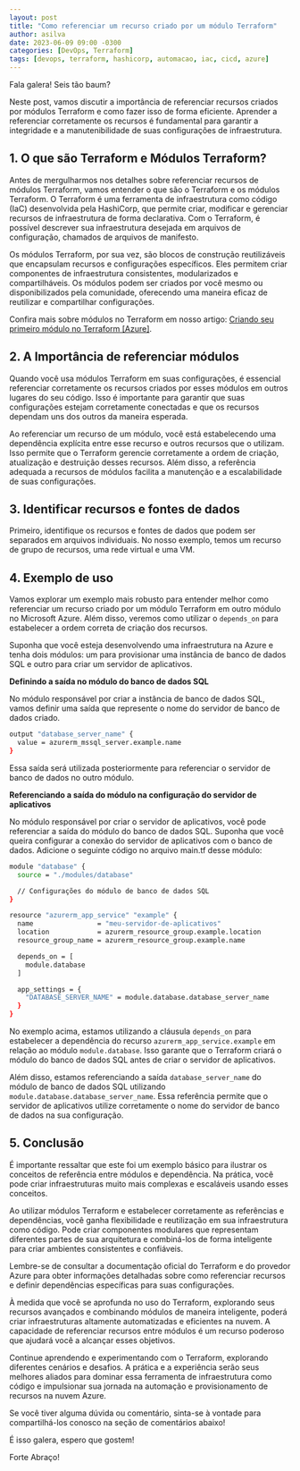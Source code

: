 ```yaml
---
layout: post
title: "Como referenciar um recurso criado por um módulo Terraform"
author: asilva
date: 2023-06-09 09:00 -0300
categories: [DevOps, Terraform]
tags: [devops, terraform, hashicorp, automacao, iac, cicd, azure]
---
```


Fala galera! Seis tão baum?

Neste post, vamos discutir a importância de referenciar recursos criados por módulos Terraform e como fazer isso de forma eficiente. Aprender a referenciar corretamente os recursos é fundamental para garantir a integridade e a manutenibilidade de suas configurações de infraestrutura.

## **1. O que são Terraform e Módulos Terraform?**

Antes de mergulharmos nos detalhes sobre referenciar recursos de módulos Terraform, vamos entender o que são o Terraform e os módulos Terraform. O Terraform é uma ferramenta de infraestrutura como código (IaC) desenvolvida pela HashiCorp, que permite criar, modificar e gerenciar recursos de infraestrutura de forma declarativa. Com o Terraform, é possível descrever sua infraestrutura desejada em arquivos de configuração, chamados de arquivos de manifesto.

Os módulos Terraform, por sua vez, são blocos de construção reutilizáveis que encapsulam recursos e configurações específicos. Eles permitem criar componentes de infraestrutura consistentes, modularizados e compartilháveis. Os módulos podem ser criados por você mesmo ou disponibilizados pela comunidade, oferecendo uma maneira eficaz de reutilizar e compartilhar configurações.

Confira mais sobre módulos no Terraform em nosso artigo: <a href="https://unicast.com.br/posts/criando-seu-primeiro-modulo-no-terraform-azure/" target="_blank">Criando seu primeiro módulo no Terraform [Azure]</a>.

## **2. A Importância de referenciar módulos**

Quando você usa módulos Terraform em suas configurações, é essencial referenciar corretamente os recursos criados por esses módulos em outros lugares do seu código. Isso é importante para garantir que suas configurações estejam corretamente conectadas e que os recursos dependam uns dos outros da maneira esperada.

Ao referenciar um recurso de um módulo, você está estabelecendo uma dependência explícita entre esse recurso e outros recursos que o utilizam. Isso permite que o Terraform gerencie corretamente a ordem de criação, atualização e destruição desses recursos. Além disso, a referência adequada a recursos de módulos facilita a manutenção e a escalabilidade de suas configurações.

## **3. Identificar recursos e fontes de dados**

Primeiro, identifique os recursos e fontes de dados que podem ser separados em arquivos individuais. No nosso exemplo, temos um recurso de grupo de recursos, uma rede virtual e uma VM.

## **4. Exemplo de uso**

Vamos explorar um exemplo mais robusto para entender melhor como referenciar um recurso criado por um módulo Terraform em outro módulo no Microsoft Azure. Além disso, veremos como utilizar o `depends_on` para estabelecer a ordem correta de criação dos recursos.

Suponha que você esteja desenvolvendo uma infraestrutura na Azure e tenha dois módulos: um para provisionar uma instância de banco de dados SQL e outro para criar um servidor de aplicativos.

**Definindo a saída no módulo do banco de dados SQL**

No módulo responsável por criar a instância de banco de dados SQL, vamos definir uma saída que represente o nome do servidor de banco de dados criado. 

````bash
output "database_server_name" {
  value = azurerm_mssql_server.example.name
}
````

Essa saída será utilizada posteriormente para referenciar o servidor de banco de dados no outro módulo.

**Referenciando a saída do módulo na configuração do servidor de aplicativos**

No módulo responsável por criar o servidor de aplicativos, você pode referenciar a saída do módulo do banco de dados SQL. Suponha que você queira configurar a conexão do servidor de aplicativos com o banco de dados. Adicione o seguinte código no arquivo main.tf desse módulo:

````bash
module "database" {
  source = "./modules/database"

  // Configurações do módulo de banco de dados SQL
}

resource "azurerm_app_service" "example" {
  name                = "meu-servidor-de-aplicativos"
  location            = azurerm_resource_group.example.location
  resource_group_name = azurerm_resource_group.example.name

  depends_on = [
    module.database
  ]

  app_settings = {
    "DATABASE_SERVER_NAME" = module.database.database_server_name
  }
}
````

No exemplo acima, estamos utilizando a cláusula `depends_on` para estabelecer a dependência do recurso `azurerm_app_service.example` em relação ao módulo `module.database`. Isso garante que o Terraform criará o módulo do banco de dados SQL antes de criar o servidor de aplicativos.

Além disso, estamos referenciando a saída `database_server_name` do módulo de banco de dados SQL utilizando `module.database.database_server_name`. Essa referência permite que o servidor de aplicativos utilize corretamente o nome do servidor de banco de dados na sua configuração.

## **5. Conclusão**

É importante ressaltar que este foi um exemplo básico para ilustrar os conceitos de referência entre módulos e dependência. Na prática, você pode criar infraestruturas muito mais complexas e escaláveis usando esses conceitos.

Ao utilizar módulos Terraform e estabelecer corretamente as referências e dependências, você ganha flexibilidade e reutilização em sua infraestrutura como código. Pode criar componentes modulares que representam diferentes partes de sua arquitetura e combiná-los de forma inteligente para criar ambientes consistentes e confiáveis.

Lembre-se de consultar a documentação oficial do Terraform e do provedor Azure para obter informações detalhadas sobre como referenciar recursos e definir dependências específicas para suas configurações.

À medida que você se aprofunda no uso do Terraform, explorando seus recursos avançados e combinando módulos de maneira inteligente, poderá criar infraestruturas altamente automatizadas e eficientes na nuvem. A capacidade de referenciar recursos entre módulos é um recurso poderoso que ajudará você a alcançar esses objetivos.

Continue aprendendo e experimentando com o Terraform, explorando diferentes cenários e desafios. A prática e a experiência serão seus melhores aliados para dominar essa ferramenta de infraestrutura como código e impulsionar sua jornada na automação e provisionamento de recursos na nuvem Azure.

Se você tiver alguma dúvida ou comentário, sinta-se à vontade para compartilhá-los conosco na seção de comentários abaixo!

É isso galera, espero que gostem!

Forte Abraço!
